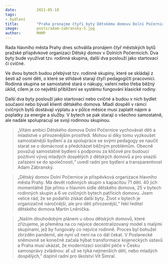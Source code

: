 ```yaml
---
date:         2021-05-18
tags:         
- bydlení
title:        "Praha pronajme čtyři byty Dětskému domovu Dolní Počernice. Pomohou dospívajícím klientům osamostatnit se"
image: 	      posts/adam-zabransky-5.jpg
author:       MHMP
---
```


Rada hlavního města Prahy dnes schválila pronájem čtyř městských bytů pražské příspěvkové organizaci Dětský domov v Dolních Počernicích. Dva byty bude využívat tzv. rodinná skupina, další dva poslouží jako startovací či cvičné.

Ve dvou bytech budou přebývat tzv. rodinné skupiny, které se skládají z šesti až osmi dětí, o které se střídavě starají čtyři pedagogičtí pracovníci. Rodinná skupina se samostatně stará o nákupy, vaření nebo třeba běžný úklid, cílem je co největší přiblížení se systému fungování klasické rodiny.

Další dva byty poslouží jako startovací nebo cvičné a budou v nich bydlet současní nebo bývalí klienti dětského domova. Mladí dospělí v rámci cvičných bytů dostávají výplatu a v půlce měsíce musí zaplatit nájem a poplatky za energie a služby. V bytech se pak starají o všechno samostatně, ale nadále spolupracují se svoji rodinnou skupinou.

> „Vítám ambici Dětského domova Dolní Počernice vychovávat děti a mladistvé v přirozenějším prostředí. Mohou si díky tomu vyzkoušet samostatnější bydlení a za spolupráce se svými pedagogy se naučit starat se o domácnost a předcházet běžným problémům. Obecně považuji samostatné bydlení s podporou za klíčové pro budoucí pozitivní vývoj mladých dospělých z dětských domovů a pro snazší zařazení se do společnosti,“ uvedl radní pro bydlení a transparentnost Adam Zábranský.

> „Dětský domov Dolní Počernice je příspěvková organizace hlavního města Prahy. Má devět rodinných skupin s kapacitou 71 dětí. 40 jich momentálně žije přímo v hlavním sídle dětského domova, 25 v bytech rodinných skupin a 6 ve cvičných bytech patřících domovu. Jsem velice rád, že se podařilo získat další byty. Život v bytech je organizačně náročnější, ale pro děti přirozenější,“ řekl ředitel dětského domova Martin Lněnička. 

> „Naším dlouhodobým plánem u obou dětských domovů, které zřizujeme, je přeměna na co nejvíce decentralizovaný model s malými skupinami, jež by fungovaly co nejvíce rodinně. Proces byl bohužel zbrzděn pandemií, ale nyní už není na co dál čekat. V Poslanecké sněmovně se konečně začala hýbat transformace kojeneckých ústavů a Praha musí ukázat, že modernizaci sociální péče v Česku samosprávy zvládnou: ať už se týká nejmenších dětí, nebo mladých dospělých,” doplnil radní pro školství Vít Šimral.
